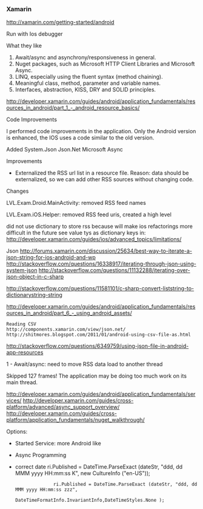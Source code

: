 ### Xamarin

http://xamarin.com/getting-started/android


Run with Ios debugger


What they like
1.	Await/async and asynchrony/responsiveness in general.
2.	Nuget packages, such as Microsoft HTTP Client Libraries and Microsoft Async.
3.	LINQ, especially using the fluent syntax (method chaining).
4.	Meaningful class, method, parameter and variable names.
5.	Interfaces, abstraction, KISS, DRY and SOLID principles.



http://developer.xamarin.com/guides/android/application_fundamentals/resources_in_android/part_1_-_android_resource_basics/



Code Improvements

I performed code improvements in the application. Only the Android version is enhanced, the IOS uses a code similar to the old version.


Added
System.Json
Json.Net
Microsoft Async



Improvements

- Externalized the RSS url list in a resource file. Reason: data should be externalized, so we can add other RSS sources without changing code.

Changes

LVL.Exam.Droid.MainActivity: removed RSS feed names

LVL.Exam.iOS.Helper: removed RSS feed uris, created a high level  

did not use dictionary to store rss because will make ios refactorings more difficult in the future
see value tys as dictionary keys in:
http://developer.xamarin.com/guides/ios/advanced_topics/limitations/

Json
http://forums.xamarin.com/discussion/25634/best-way-to-iterate-a-json-string-for-ios-android-and-wp
http://stackoverflow.com/questions/16338917/iterating-through-json-using-system-json
http://stackoverflow.com/questions/11132288/iterating-over-json-object-in-c-sharp


http://stackoverflow.com/questions/11581101/c-sharp-convert-liststring-to-dictionarystring-string



http://developer.xamarin.com/guides/android/application_fundamentals/resources_in_android/part_6_-_using_android_assets/





	Reading CSV
	http://components.xamarin.com/view/json.net/
	http://shitmores.blogspot.com/2011/01/android-using-csv-file-as.html


http://stackoverflow.com/questions/6349759/using-json-file-in-android-app-resources





1 - Await/async: need to move RSS data load to another thread

Skipped 127 frames!  The application may be doing too much work on its main thread.


http://developer.xamarin.com/guides/android/application_fundamentals/services/
http://developer.xamarin.com/guides/cross-platform/advanced/async_support_overview/
http://developer.xamarin.com/guides/cross-platform/application_fundamentals/nuget_walkthrough/

Options:
- Started Service: more Android like
- Async Programming


- correct date
ri.Published = DateTime.ParseExact (dateStr, "ddd, dd MMM yyyy HH:mm:ss K", new CultureInfo ("en-US")); 

					ri.Published = DateTime.ParseExact (dateStr, "ddd, dd MMM yyyy HH:mm:ss zzz", 
						DateTimeFormatInfo.InvariantInfo,DateTimeStyles.None );

						

